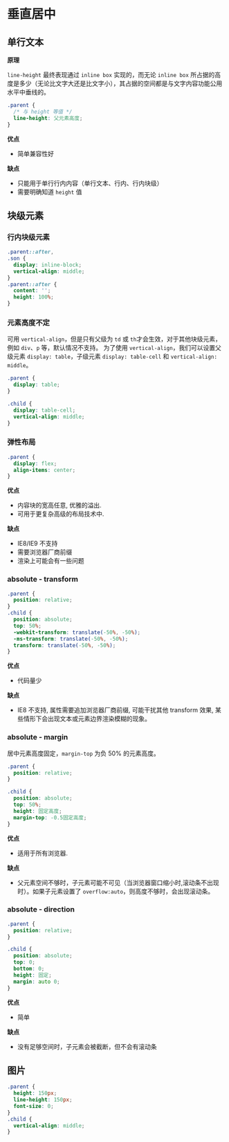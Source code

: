 # 垂直居中

## 单行文本

**原理**

`line-height` 最终表现通过 `inline box` 实现的，而无论 `inline box` 所占据的高度是多少（无论比文字大还是比文字小），其占据的空间都是与文字内容功能公用水平中垂线的。

```css
.parent {
  /* 与 height 等值 */
  line-height: 父元素高度;
}
```

**优点**

* 简单兼容性好

**缺点**

* 只能用于单行行内内容（单行文本、行内、行内块级）
* 需要明确知道 `height` 值

## 块级元素

### 行内块级元素

```css
.parent::after,
.son {
  display: inline-block;
  vertical-align: middle;
}
.parent::after {
  content: '';
  height: 100%;
}
```

### 元素高度不定

可用 `vertical-align`，但是只有父级为 `td` 或 `th`才会生效，对于其他块级元素，例如 `div`、`p` 等，默认情况不支持。
为了使用 `vertical-align`，我们可以设置父级元素 `display: table`，子级元素 `display: table-cell` 和 `vertical-align: middle`。

```css
.parent {
  display: table;
}

.child {
  display: table-cell;
  vertical-align: middle;
}
```

### 弹性布局

```css
.parent {
  display: flex;
  align-items: center;
}
```

**优点**

- 内容块的宽高任意, 优雅的溢出.
- 可用于更复杂高级的布局技术中.

**缺点**

- IE8/IE9 不支持
- 需要浏览器厂商前缀
- 渲染上可能会有一些问题

### absolute - transform

```css
.parent {
  position: relative;
}
.child {
  position: absolute;
  top: 50%;
  -webkit-transform: translate(-50%, -50%);
  -ms-transform: translate(-50%, -50%);
  transform: translate(-50%, -50%);
}
```

**优点**

- 代码量少

**缺点**

- IE8 不支持, 属性需要追加浏览器厂商前缀, 可能干扰其他 transform 效果, 某些情形下会出现文本或元素边界渲染模糊的现象。

### absolute - margin

居中元素高度固定，`margin-top` 为负 50% 的元素高度。

```css
.parent {
  position: relative;
}

.child {
  position: absolute;
  top: 50%;
  height: 固定高度;
  margin-top: -0.5固定高度;
}
```

**优点**

- 适用于所有浏览器.

**缺点**

- 父元素空间不够时，子元素可能不可见（当浏览器窗口缩小时,滚动条不出现时）。如果子元素设置了 `overflow:auto`，则高度不够时，会出现滚动条。

### absolute - direction

```css
.parent {
  position: relative;
}

.child {
  position: absolute;
  top: 0;
  bottom: 0;
  height: 固定;
  margin: auto 0;
}
```

**优点**

- 简单

**缺点**

- 没有足够空间时，子元素会被截断，但不会有滚动条

## 图片

```css
.parent {
  height: 150px;
  line-height: 150px;
  font-size: 0;
}
.child {
  vertical-align: middle;
}
```